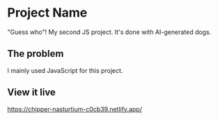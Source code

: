 # Project Name

"Guess who"! My second JS project. It's done with AI-generated dogs.

## The problem

I mainly used JavaScript for this project.

## View it live

https://chipper-nasturtium-c0cb39.netlify.app/
